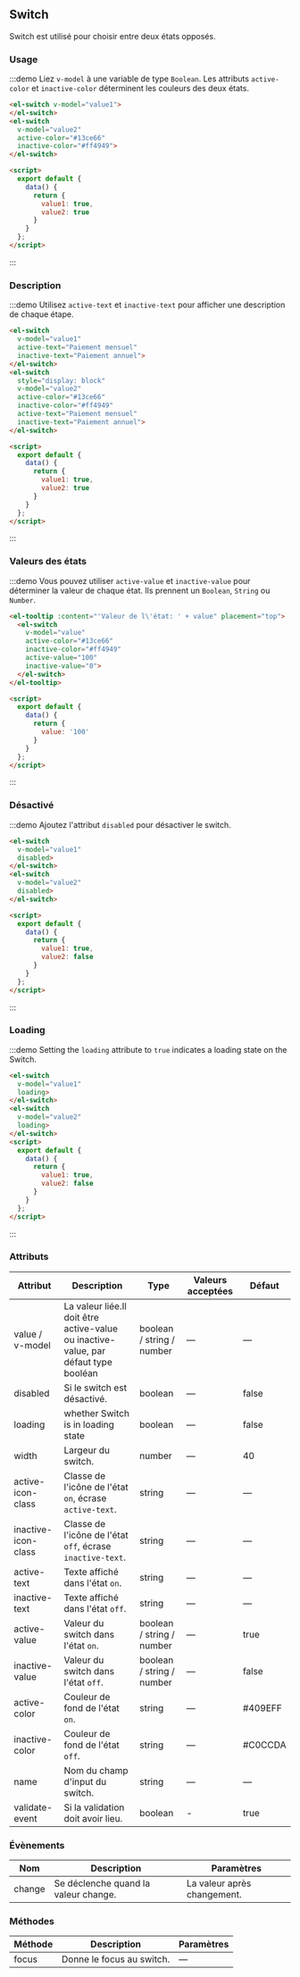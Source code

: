 ## Switch

Switch est utilisé pour choisir entre deux états opposés.

### Usage

:::demo Liez `v-model` à une variable de type `Boolean`. Les attributs `active-color` et `inactive-color` déterminent les couleurs des deux états.

```html
<el-switch v-model="value1">
</el-switch>
<el-switch
  v-model="value2"
  active-color="#13ce66"
  inactive-color="#ff4949">
</el-switch>

<script>
  export default {
    data() {
      return {
        value1: true,
        value2: true
      }
    }
  };
</script>
```
:::

### Description

:::demo Utilisez `active-text` et `inactive-text` pour afficher une description de chaque étape.

```html
<el-switch
  v-model="value1"
  active-text="Paiement mensuel"
  inactive-text="Paiement annuel">
</el-switch>
<el-switch
  style="display: block"
  v-model="value2"
  active-color="#13ce66"
  inactive-color="#ff4949"
  active-text="Paiement mensuel"
  inactive-text="Paiement annuel">
</el-switch>

<script>
  export default {
    data() {
      return {
        value1: true,
        value2: true
      }
    }
  };
</script>
```
:::

### Valeurs des états

:::demo Vous pouvez utiliser `active-value` et `inactive-value` pour déterminer la valeur de chaque état. Ils prennent un `Boolean`, `String` ou `Number`.

```html
<el-tooltip :content="'Valeur de l\'état: ' + value" placement="top">
  <el-switch
    v-model="value"
    active-color="#13ce66"
    inactive-color="#ff4949"
    active-value="100"
    inactive-value="0">
  </el-switch>
</el-tooltip>

<script>
  export default {
    data() {
      return {
        value: '100'
      }
    }
  };
</script>
```

:::

### Désactivé

:::demo Ajoutez l'attribut `disabled` pour désactiver le switch.

```html
<el-switch
  v-model="value1"
  disabled>
</el-switch>
<el-switch
  v-model="value2"
  disabled>
</el-switch>

<script>
  export default {
    data() {
      return {
        value1: true,
        value2: false
      }
    }
  };
</script>
```
:::

### Loading

:::demo Setting the `loading` attribute to `true` indicates a loading state on the Switch.

```html
<el-switch
  v-model="value1"
  loading>
</el-switch>
<el-switch
  v-model="value2"
  loading>
</el-switch>
<script>
  export default {
    data() {
      return {
        value1: true,
        value2: false
      }
    }
  };
</script>
```
:::

### Attributs

| Attribut      | Description          | Type      | Valeurs acceptées       | Défaut |
| ----| ----| ----| ----|---- |
| value / v-model | La valeur liée.Il doit être active-value ou inactive-value, par défaut type booléan | boolean / string / number | — | — |
| disabled | Si le switch est désactivé. | boolean | — | false |
| loading  | whether Switch is in loading state | boolean | — | false |
| width | Largeur du switch. | number | — | 40 |
| active-icon-class | Classe de l'icône de l'état `on`, écrase `active-text`. | string | — | — |
| inactive-icon-class | Classe de l'icône de l'état `off`, écrase `inactive-text`. | string | — | — |
| active-text | Texte affiché dans l'état `on`. | string | — | — |
| inactive-text | Texte affiché dans l'état `off`. | string | — | — |
| active-value  | Valeur du switch dans l'état `on`. | boolean / string / number | — | true |
| inactive-value  | Valeur du switch dans l'état `off`. | boolean / string / number | — | false |
| active-color | Couleur de fond de l'état `on`. | string | — | #409EFF |
| inactive-color | Couleur de fond de l'état `off`. | string | — | #C0CCDA |
| name| Nom du champ d'input du switch. | string | — | — |
| validate-event | Si la validation doit avoir lieu. | boolean | - | true |

### Évènements

| Nom | Description | Paramètres |
| ---- | ----| ---- |
| change | Se déclenche quand la valeur change. | La valeur après changement. |

### Méthodes

| Méthode | Description | Paramètres |
|-------|--------|------- |
| focus | Donne le focus au switch. | — |
